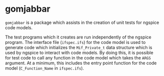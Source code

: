 # gomjabbar
`gomjabbar` is a package which assists in the creation of unit tests for
ngspice code models.

The test programs which it creates are run independently of the ngspice
program. The interface file (`ifspec.ifs`) for the code model is used to
generate code which initializes the `Mif_Private_t` data structure which
is used by ngspice to interact with code models. By doing this, it is
possible for test code to call any function in the code model which
takes the `ARGS` argument. At a minimum, this includes the entry point
function for the code model (`C_Function_Name` in `ifspec.ifs`).
